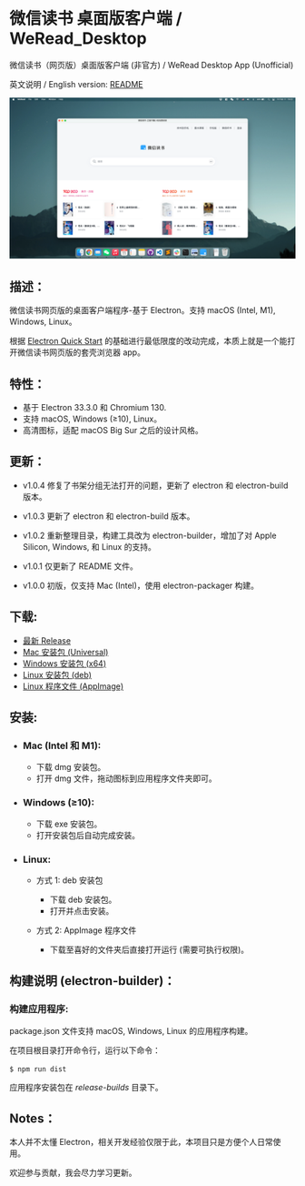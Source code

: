 # 微信读书 桌面版客户端 / WeRead_Desktop
微信读书（网页版）桌面版客户端 (非官方) / WeRead Desktop App (Unofficial)

英文说明 / English version: [README](README.md) 

![](/assets/screenshots/WeRead_for_macOS-v1.0.0.webp)

 ## 描述：
 微信读书网页版的桌面客户端程序-基于 Electron。支持 macOS (Intel, M1), Windows, Linux。

 根据 [Electron Quick Start](https://www.electronjs.org/docs/latest/tutorial/quick-start) 的基础进行最低限度的改动完成，本质上就是一个能打开微信读书网页版的套壳浏览器 app。

## 特性：
- 基于 Electron 33.3.0 和 Chromium 130.
- 支持 macOS, Windows (≥10), Linux。
- 高清图标，适配 macOS Big Sur 之后的设计风格。

## 更新：
- v1.0.4 修复了书架分组无法打开的问题，更新了 electron 和 electron-build 版本。

- v1.0.3 更新了 electron 和 electron-build 版本。

- v1.0.2 重新整理目录，构建工具改为 electron-builder，增加了对 Apple Silicon, Windows, 和 Linux 的支持。

- v1.0.1 仅更新了 README 文件。

- v1.0.0 初版，仅支持 Mac (Intel)，使用 electron-packager 构建。

## 下载: 
- [最新 Release](https://github.com/NeilYXIN/WeRead_Desktop/releases/latest)
- [Mac 安装包 (Universal)](https://github.com/NeilYXIN/WeRead_Desktop/releases/download/v1.0.4/WeRead-1.0.4-universal.dmg)
- [Windows 安装包 (x64)](https://github.com/NeilYXIN/WeRead_Desktop/releases/download/v1.0.4/WeRead.Setup.1.0.4.exe)
- [Linux 安装包 (deb)](https://github.com/NeilYXIN/WeRead_Desktop/releases/download/v1.0.4/weread_1.0.4_amd64.deb)
- [Linux 程序文件 (AppImage)](https://github.com/NeilYXIN/WeRead_Desktop/releases/download/v1.0.4/WeRead-1.0.4.AppImage)

## 安装:
- ### Mac (Intel 和 M1):
    - 下载 dmg 安装包。
    - 打开 dmg 文件，拖动图标到应用程序文件夹即可。

- ### Windows (≥10):
    - 下载 exe 安装包。
    - 打开安装包后自动完成安装。

- ### Linux:
    - 方式 1: deb 安装包
        - 下载 deb 安装包。
        - 打开并点击安装。

    - 方式 2: AppImage 程序文件
        - 下载至喜好的文件夹后直接打开运行 (需要可执行权限)。

## 构建说明 (electron-builder)：
### 构建应用程序: 
package.json 文件支持 macOS, Windows, Linux 的应用程序构建。 

在项目根目录打开命令行，运行以下命令：

<code>$ npm run dist</code>

应用程序安装包在 *release-builds* 目录下。

## Notes：
本人并不太懂 Electron，相关开发经验仅限于此，本项目只是方便个人日常使用。

欢迎参与贡献，我会尽力学习更新。